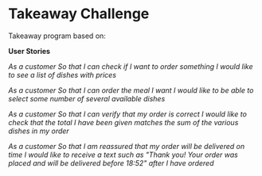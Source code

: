 # Takeaway Challenge

Takeaway program based on:

**User Stories**

_As a customer
So that I can check if I want to order something
I would like to see a list of dishes with prices_

_As a customer
So that I can order the meal I want
I would like to be able to select some number of several available dishes_

_As a customer
So that I can verify that my order is correct
I would like to check that the total I have been given matches the sum of the various dishes in my order_

_As a customer
So that I am reassured that my order will be delivered on time
I would like to receive a text such as "Thank you! Your order was placed and will be delivered before 18:52" after I have ordered_